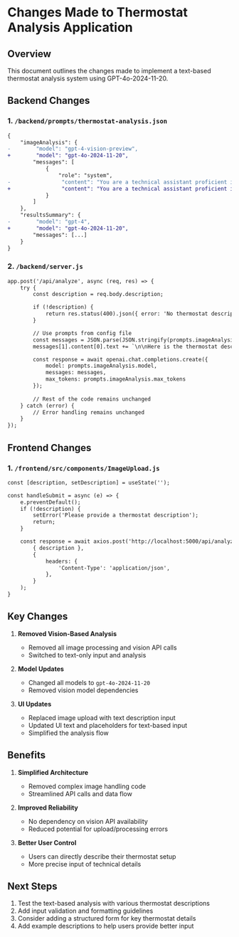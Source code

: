 # Changes Made to Thermostat Analysis Application

## Overview
This document outlines the changes made to implement a text-based thermostat analysis system using GPT-4o-2024-11-20.

## Backend Changes

### 1. `/backend/prompts/thermostat-analysis.json`
```diff
{
    "imageAnalysis": {
-        "model": "gpt-4-vision-preview",
+        "model": "gpt-4o-2024-11-20",
        "messages": [
            {
                "role": "system",
-                "content": "You are a technical assistant proficient in HVAC systems and smart thermostat compatibility. Your task is to analyze thermostat images and determine compatibility with Mysa's 24V smart thermostat."
+                "content": "You are a technical assistant proficient in HVAC systems and smart thermostat compatibility. Your task is to analyze thermostat descriptions and determine compatibility with Mysa's 24V smart thermostat."
            }
        ]
    },
    "resultsSummary": {
-        "model": "gpt-4",
+        "model": "gpt-4o-2024-11-20",
        "messages": [...]
    }
}
```

### 2. `/backend/server.js`
```diff
app.post('/api/analyze', async (req, res) => {
    try {
        const description = req.body.description;

        if (!description) {
            return res.status(400).json({ error: 'No thermostat description provided' });
        }

        // Use prompts from config file
        const messages = JSON.parse(JSON.stringify(prompts.imageAnalysis.messages));
        messages[1].content[0].text += `\n\nHere is the thermostat description:\n${description}`;

        const response = await openai.chat.completions.create({
            model: prompts.imageAnalysis.model,
            messages: messages,
            max_tokens: prompts.imageAnalysis.max_tokens
        });
        
        // Rest of the code remains unchanged
    } catch (error) {
        // Error handling remains unchanged
    }
});
```

## Frontend Changes

### 1. `/frontend/src/components/ImageUpload.js`
```diff
const [description, setDescription] = useState('');

const handleSubmit = async (e) => {
    e.preventDefault();
    if (!description) {
        setError('Please provide a thermostat description');
        return;
    }

    const response = await axios.post('http://localhost:5000/api/analyze', 
        { description },
        {
            headers: {
                'Content-Type': 'application/json',
            },
        }
    );
}
```

## Key Changes

1. **Removed Vision-Based Analysis**
   - Removed all image processing and vision API calls
   - Switched to text-only input and analysis

2. **Model Updates**
   - Changed all models to `gpt-4o-2024-11-20`
   - Removed vision model dependencies

3. **UI Updates**
   - Replaced image upload with text description input
   - Updated UI text and placeholders for text-based input
   - Simplified the analysis flow

## Benefits

1. **Simplified Architecture**
   - Removed complex image handling code
   - Streamlined API calls and data flow

2. **Improved Reliability**
   - No dependency on vision API availability
   - Reduced potential for upload/processing errors

3. **Better User Control**
   - Users can directly describe their thermostat setup
   - More precise input of technical details

## Next Steps

1. Test the text-based analysis with various thermostat descriptions
2. Add input validation and formatting guidelines
3. Consider adding a structured form for key thermostat details
4. Add example descriptions to help users provide better input
